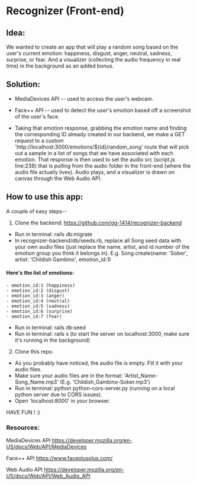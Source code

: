 # Recognizer (Front-end)

## Idea: 
We wanted to create an app that will play a random song based on the user's current emotion: happiness, disgust, anger, neutral, sadness, surprise, or fear.
And a visualizer (collecting the audio frequency in real time) in the background as an added bonus.

## Solution: 
- MediaDevices API -- used to access the user's webcam.

- Face++ API -- used to detect the user's emotion based off a screenshot of the user's face.

- Taking that emotion response, grabbing the emotion name and finding the corresponding ID already created in our backend, we make a GET request to a custom 'http://localhost:3000/emotions/${id}/random_song' route that will pick out a sample in a list of songs that we have associated with each emotion. That response is then used to set the audio src (script.js line:238) that is pulling from the audio folder in the front-end (where the audio file actually lives). Audio plays, and a visualizer is drawn on canvas through the Web Audio API.


## How to use this app: 
A couple of easy steps-- 
1. Clone the backend: https://github.com/gg-1414/recognizer-backend
  - Run in terminal: rails db:migrate 
  - In recognizer-backend/db/seeds.rb, replace all Song seed data with your own audio files (just replace the name, artist, and id number of the emotion group you think it belongs in).
  E.g. Song.create(name: 'Sober', artist: 'Childish Gambino', emotion_id:1)
  #### Here's the list of emotions: 
    - emotion_id:1 (happiness)
    - emotion_id:2 (disgust)
    - emotion_id:3 (anger)
    - emotion_id:4 (neutral)
    - emotion_id:5 (sadness)
    - emotion_id:6 (surprise)
    - emotion_id:7 (fear)
  
  - Run in terminal: rails db:seed
  - Run in terminal: rails s (to start the server on localhost:3000, make sure it's running in the background)
2. Clone this repo.
  - As you probably have noticed, the audio file is empty. Fill it with your audio files.
  - Make sure your audio files are in the format: 
    'Artist_Name-Song_Name.mp3'
    (E.g. 'Childish_Gambino-Sober.mp3')
  - Run in terminal: python python-cors-server.py (running on a local python server due to CORS issues).
  - Open 'localhost:8000' in your browser.
  
  HAVE FUN ! :)



### Resources: 

MediaDevices API 
https://developer.mozilla.org/en-US/docs/Web/API/MediaDevices

Face++ API 
https://www.faceplusplus.com/

Web Audio API 
https://developer.mozilla.org/en-US/docs/Web/API/Web_Audio_API

